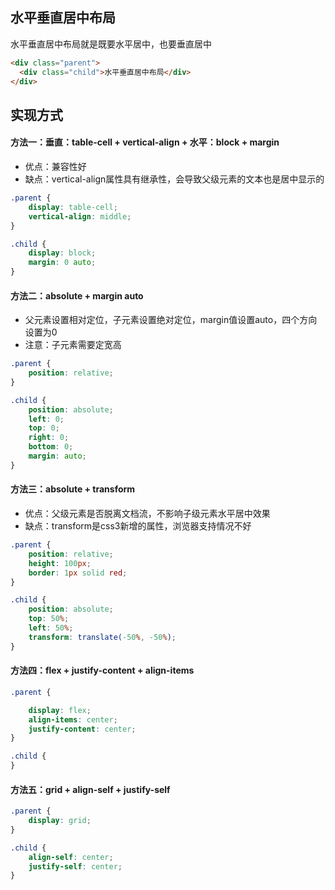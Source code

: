 ## 水平垂直居中布局
水平垂直居中布局就是既要水平居中，也要垂直居中

```html
<div class="parent">
  <div class="child">水平垂直居中布局</div>
</div>
```

## 实现方式

#### 方法一：垂直：table-cell + vertical-align + 水平：block + margin
- 优点：兼容性好
- 缺点：vertical-align属性具有继承性，会导致父级元素的文本也是居中显示的
```css
.parent {
    display: table-cell;
    vertical-align: middle;
}

.child {
    display: block;
    margin: 0 auto;
}
```

#### 方法二：absolute + margin auto
- 父元素设置相对定位，子元素设置绝对定位，margin值设置auto，四个方向设置为0
- 注意：子元素需要定宽高
```css
.parent {
    position: relative;
}

.child {
    position: absolute;
    left: 0;
    top: 0;
    right: 0;
    bottom: 0;
    margin: auto;
}
```

#### 方法三：absolute + transform
- 优点：父级元素是否脱离文档流，不影响子级元素水平居中效果
- 缺点：transform是css3新增的属性，浏览器支持情况不好

```css
.parent {
    position: relative;
    height: 100px;
    border: 1px solid red;
}

.child {
    position: absolute;
    top: 50%;
    left: 50%;
    transform: translate(-50%, -50%);
}
```

#### 方法四：flex +  justify-content + align-items
```css
.parent {

    display: flex;
    align-items: center;
    justify-content: center;
}

.child {
}
```

#### 方法五：grid + align-self + justify-self
```css
.parent {
    display: grid;
}

.child {
    align-self: center;
    justify-self: center;
}
```